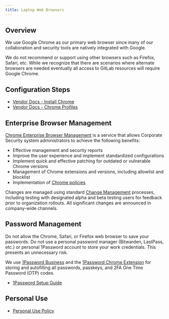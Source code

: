 ```yaml
---
title: Laptop Web Browsers
---
```


## Overview

We use Google Chrome as our primary web browser since many of our collaboration and security tools are natively integrated with Google.

We do not recommend or support using other browsers such as Firefox, Safari, etc. While we recognize that there are scenarios where alternate browsers are needed eventually all access to GitLab resources will require Google Chrome.

## Configuration Steps

- [Vendor Docs - Install Chrome](https://support.google.com/chrome/answer/95346?hl=en&co=GENIE.Platform%3DDesktop&oco=0#zippy=%2Cmac)
- [Vendor Docs - Chrome Profiles](https://support.google.com/chrome/answer/185277?hl=en&ref_topic=7439538&sjid=3263200837792153330-NC)

## Enterprise Browser Management

[Chrome Enterprise Browser Management](https://chromeenterprise.google/browser/management/) is a service that allows Corporate Security system administrators to achieve the following benefits:

- Effective management and security reports
- Improve the user experience and implement standardized configurations
- Implement quick and effective patching for outdated or vulnerable Chrome versions
- Management of Chrome extensions and versions, including allowlist and blocklist
- Implementation of [Chrome policies](https://chromeenterprise.google/policies/)

Changes are managed using standard [Change Management](https://gitlab.com/gitlab-com/business-technology/change-management) processes, including testing with designated alpha and beta testing users for feedback prior to organization rollouts. All significant changes are announced in company-wide channels.

## Password Management

Do not allow the Chrome, Safari, or Firefox web browser to save your passwords. Do not use a personal password manager (Bitwarden, LastPass, etc.) or personal 1Password account to store your work credentials. This presents an unnecessary risk.

We use [1Password Business](https://1password.com/business) and the [1Password Chrome Extension](https://chromewebstore.google.com/detail/1password-%E2%80%93-password-mana/aeblfdkhhhdcdjpifhhbdiojplfjncoa?hl=en&pli=1) for storing and autofilling all passwords, passkeys, and 2FA One Time Password (OTP) codes.

- [1Password Setup Guide](/handbook/security/corporate/systems/1password/setup)

## Personal Use

- [Personal Use Policy](/handbook/security/corporate/services/laptops/security/personal)
